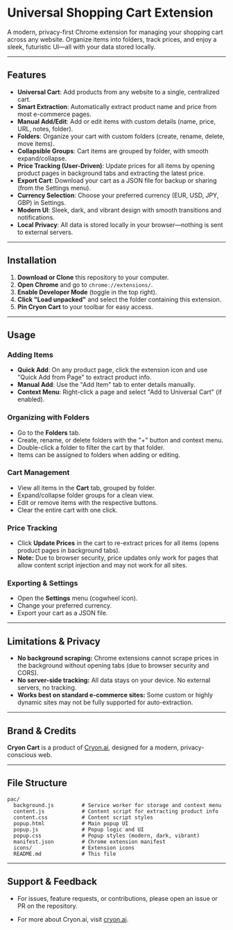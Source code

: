 # Universal Shopping Cart Extension

A modern, privacy-first Chrome extension for managing your shopping cart across any website. Organize items into folders, track prices, and enjoy a sleek, futuristic UI—all with your data stored locally.

---

## Features

- **Universal Cart**: Add products from any website to a single, centralized cart.
- **Smart Extraction**: Automatically extract product name and price from most e-commerce pages.
- **Manual Add/Edit**: Add or edit items with custom details (name, price, URL, notes, folder).
- **Folders**: Organize your cart with custom folders (create, rename, delete, move items).
- **Collapsible Groups**: Cart items are grouped by folder, with smooth expand/collapse.
- **Price Tracking (User-Driven)**: Update prices for all items by opening product pages in background tabs and extracting the latest price.
- **Export Cart**: Download your cart as a JSON file for backup or sharing (from the Settings menu).
- **Currency Selection**: Choose your preferred currency (EUR, USD, JPY, GBP) in Settings.
- **Modern UI**: Sleek, dark, and vibrant design with smooth transitions and notifications.
- **Local Privacy**: All data is stored locally in your browser—nothing is sent to external servers.

---

## Installation

1. **Download or Clone** this repository to your computer.
2. **Open Chrome** and go to `chrome://extensions/`.
3. **Enable Developer Mode** (toggle in the top right).
4. **Click "Load unpacked"** and select the folder containing this extension.
5. **Pin Cryon Cart** to your toolbar for easy access.

---

## Usage

### Adding Items
- **Quick Add**: On any product page, click the extension icon and use "Quick Add from Page" to extract product info.
- **Manual Add**: Use the "Add Item" tab to enter details manually.
- **Context Menu**: Right-click a page and select "Add to Universal Cart" (if enabled).

### Organizing with Folders
- Go to the **Folders** tab.
- Create, rename, or delete folders with the "+" button and context menu.
- Double-click a folder to filter the cart by that folder.
- Items can be assigned to folders when adding or editing.

### Cart Management
- View all items in the **Cart** tab, grouped by folder.
- Expand/collapse folder groups for a clean view.
- Edit or remove items with the respective buttons.
- Clear the entire cart with one click.

### Price Tracking
- Click **Update Prices** in the cart to re-extract prices for all items (opens product pages in background tabs).
- **Note:** Due to browser security, price updates only work for pages that allow content script injection and may not work for all sites.

### Exporting & Settings
- Open the **Settings** menu (cogwheel icon).
- Change your preferred currency.
- Export your cart as a JSON file.

---

## Limitations & Privacy
- **No background scraping:** Chrome extensions cannot scrape prices in the background without opening tabs (due to browser security and CORS).
- **No server-side tracking:** All data stays on your device. No external servers, no tracking.
- **Works best on standard e-commerce sites:** Some custom or highly dynamic sites may not be fully supported for auto-extraction.

---

## Brand & Credits
**Cryon Cart** is a product of [Cryon.ai](https://cryon.ai), designed for a modern, privacy-conscious web.

---

## File Structure
```
pac/
  background.js         # Service worker for storage and context menu
  content.js            # Content script for extracting product info
  content.css           # Content script styles
  popup.html            # Main popup UI
  popup.js              # Popup logic and UI
  popup.css             # Popup styles (modern, dark, vibrant)
  manifest.json         # Chrome extension manifest
  icons/                # Extension icons
  README.md             # This file
```

---

## Support & Feedback
- For issues, feature requests, or contributions, please open an issue or PR on the repository.

- For more about Cryon.ai, visit [cryon.ai](https://cryon.ai). 
